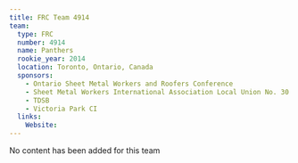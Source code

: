 ```yaml
---
title: FRC Team 4914
team:
  type: FRC
  number: 4914
  name: Panthers
  rookie_year: 2014
  location: Toronto, Ontario, Canada
  sponsors:
    - Ontario Sheet Metal Workers and Roofers Conference
    - Sheet Metal Workers International Association Local Union No. 30 and Toronto Sheet Metal Contractors Association
    - TDSB
    - Victoria Park CI
  links:
    Website: 
---
```

No content has been added for this team
